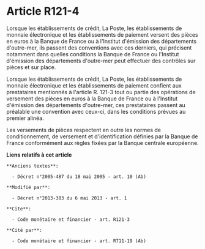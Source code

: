 # Article R121-4

Lorsque les établissements de crédit, La Poste, les établissements de monnaie électronique et les établissements de paiement
versent des pièces en euros à la Banque de France ou à l'Institut d'émission des départements d'outre-mer, ils passent des
conventions avec ces derniers, qui précisent notamment dans quelles conditions la Banque de France ou l'Institut d'émission
des départements d'outre-mer peut effectuer des contrôles sur pièces et sur place. 

Lorsque les établissements de crédit, La Poste, les établissements de monnaie électronique et les établissements de paiement
confient aux prestataires mentionnés à l'article R. 121-3 tout ou partie des opérations de versement des pièces en euros à la
Banque de France ou à l'Institut d'émission des départements d'outre-mer, ces prestataires passent au préalable une
convention avec ceux-ci, dans les conditions prévues au premier alinéa. 

Les versements de pièces respectent en outre les normes de conditionnement, de versement et d'identification définies par la
Banque de France conformément aux règles fixées par la Banque centrale européenne.

**Liens relatifs à cet article**

	**Anciens textes**:

	  - Décret n°2005-487 du 18 mai 2005 - art. 10 (Ab)

	**Modifié par**:

	  - Décret n°2013-383 du 6 mai 2013 - art. 1

	**Cite**:

	  - Code monétaire et financier - art. R121-3

	**Cité par**:

	  - Code monétaire et financier - art. R711-19 (Ab)

